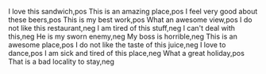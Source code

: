 I love this sandwich,pos
This is an amazing place,pos
I feel very good about these beers,pos
This is my best work,pos
What an awesome view,pos
I do not like this restaurant,neg
I am tired of this stuff,neg
I can't deal with this,neg
He is my sworn enemy,neg
My boss is horrible,neg
This is an awesome place,pos
I do not like the taste of this juice,neg
I love to dance,pos
I am sick and tired of this place,neg
What a great holiday,pos
That is a bad locality to stay,neg
